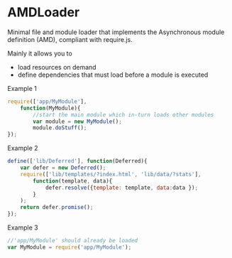 # AMDLoader
Minimal file and module loader that implements the Asynchronous module definition (AMD), compliant with require.js.

Mainly it allows you to
  - load resources on demand
  - define dependencies that must load before a module is executed

Example 1
```javascript
require(['app/MyModule'], 
    function(MyModule){
        //start the main module which in-turn loads other modules
        var module = new MyModule();
        module.doStuff();
});
```

Example 2
```javascript
define(['lib/Deferred'], function(Deferred){
    var defer = new Deferred(); 
    require(['lib/templates/?index.html', 'lib/data/?stats'],
        function(template, data){
            defer.resolve({template: template, data:data });
        }
    );
    return defer.promise();
});
```

Example 3
```javascript
//'app/MyModule' should already be loaded
var MyModule = require('app/MyModule');
```
